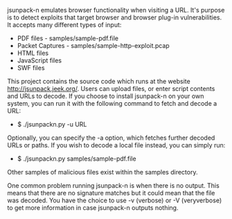 jsunpack-n emulates browser functionality when visiting a URL. It's purpose is to detect exploits that target browser and browser plug-in vulnerabilities. It accepts many different types of input:
<ul>
<li>PDF files - samples/sample-pdf.file</li>
<li>Packet Captures - samples/sample-http-exploit.pcap</li>
<li>HTML files</li>
<li>JavaScript files</li>
<li>SWF files</li>
</ul>

This project contains the source code which runs at the website http://jsunpack.jeek.org/. Users can upload files, or enter script contents and URLs to decode. If you choose to install jsunpack-n on your own system, you can run it with the following command to fetch and decode a URL:

<ul><li>$ ./jsunpackn.py -u URL</li></ul>

Optionally, you can specify the -a option, which fetches further decoded URLs or paths. If you wish to decode a local file instead, you can simply run:

<ul><li>$ ./jsunpackn.py samples/sample-pdf.file</li></ul>

Other samples of malicious files exist within the samples directory.

One common problem running jsunpack-n is when there is no output. This means that there are no signature matches but it could mean that the file was decoded. You have the choice to use -v (verbose) or -V (veryverbose) to get more information in case jsunpack-n outputs nothing.